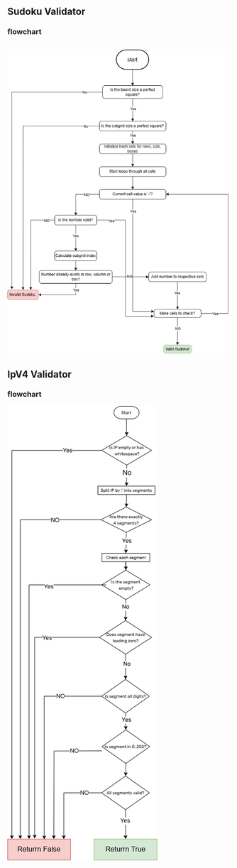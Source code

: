 ## Sudoku Validator

### flowchart
![sudoku flowchart](res/_Sudoku_checker_light.png)
---
## IpV4 Validator
### flowchart
![ipv4 flowchart](res/_IpV4_checker_light.png)
